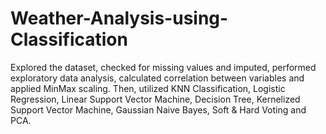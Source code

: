 # Weather-Analysis-using-Classification

Explored the dataset, checked for missing values and imputed, performed exploratory data analysis, calculated correlation between variables and applied MinMax scaling. Then, utilized KNN Classification, Logistic Regression, Linear Support Vector Machine, Decision Tree, Kernelized Support Vector Machine, Gaussian Naive Bayes, Soft & Hard Voting and PCA.
